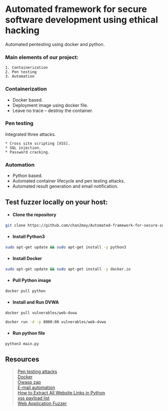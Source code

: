 # Automated framework for secure software development using ethical hacking
Automated pentesting using docker and python.

### Main elements of our project:

    1. Containerization
    2. Pen testing
    3. Automation
    

### Containerization

* Docker based.
* Deployment image using docker file.
* Leave no trace – destroy the container.


### Pen testing

 Integrated three attacks.<br>
 
    * Cross site scripting [XSS].
    * SQL injection.
    * Password cracking.
    
    
### Automation

* Python based.
* Automated container lifecycle and pen testing attacks.
* Automated result generation and email notification.


## Test fuzzer locally on your host:

* #### Clone the repository

```sh
git clone https://github.com/chan2may/Automated-framework-for-secure-software-development-using-ethical-hacking.git
```

* #### Install Python3

```sh
sudo apt-get update && sudo apt-get install -y python3
```

* #### Install Docker

```sh
sudo apt-get update && sudo apt-get install -y docker.io
```

* #### Pull Python image

```sh
docker pull python
```

* #### Install and Run DVWA
```sh
docker pull vulnerables/web-dvwa
```
```sh
docker run -d -p 8000:80 vulnerables/web-dvwa
```

* #### Run python file

```sh
python3 main.py
```

## Resources
> [Pen testing attacks](https://github.com/saghal/webApplicationFuzzer)<br>
> [Docker](https://docs.docker.com/)<br>
> [Owasp zap](https://www.zaproxy.org/docs/docker/about/)<br>
> [E-mail automation](https://realpython.com/python-send-email/)<br>
> [How to Extract All Website Links in Python](https://www.thepythoncode.com/article/extract-all-website-links-python)<br>
> [xss payload list](https://github.com/payloadbox/xss-payload-list)<br>
> [Web Application Fuzzer](https://github.com/saghal/webApplicationFuzzer.git)

